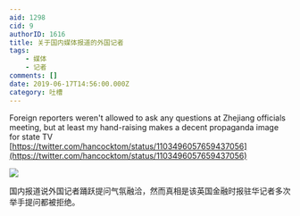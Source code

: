 ```yaml
---
aid: 1298
cid: 9
authorID: 1616
title: 关于国内媒体报道的外国记者
tags:
    - 媒体
    - 记者
comments: []
date: 2019-06-17T14:56:00.000Z
category: 吐槽
---
```


Foreign reporters weren't allowed to ask any questions at Zhejiang officials meeting, but at least my hand-raising makes a decent propaganda image for state TV  
[https://twitter.com/hancocktom/status/1103496057659437056](https://twitter.com/hancocktom/status/1103496057659437056)

![](https://pbs.twimg.com/media/D1BnViMU0AIqhXP.jpg)

国内报道说外国记者踊跃提问气氛融洽，然而真相是该英国金融时报驻华记者多次举手提问都被拒绝。
